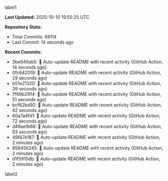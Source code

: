 
label1 
<!-- ACTIVITY_START -->
**Last Updated:** 2025-10-10 19:55:25 UTC

**Repository Stats:**
- Total Commits: 69114
- Last Commit: 14 seconds ago

**Recent Commits:**
- 3be646ab5: 🤖 Auto-update README with recent activity (GitHub Action, 14 seconds ago)
- 0fc642019: 🤖 Auto-update README with recent activity (GitHub Action, 29 seconds ago)
- b51e21320: 🤖 Auto-update README with recent activity (GitHub Action, 39 seconds ago)
- 7f69b2914: 🤖 Auto-update README with recent activity (GitHub Action, 51 seconds ago)
- bcf62bd92: 🤖 Auto-update README with recent activity (GitHub Action, 62 seconds ago)
- 60a7a4fd1: 🤖 Auto-update README with recent activity (GitHub Action, 72 seconds ago)
- d49ae1b69: 🤖 Auto-update README with recent activity (GitHub Action, 83 seconds ago)
- 49f67e187: 🤖 Auto-update README with recent activity (GitHub Action, 2 minutes ago)
- 858456245: 🤖 Auto-update README with recent activity (GitHub Action, 2 minutes ago)
- d1f5915db: 🤖 Auto-update README with recent activity (GitHub Action, 2 minutes ago)
<!-- ACTIVITY_END -->

label2
